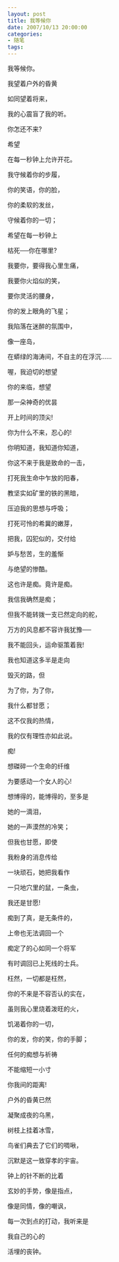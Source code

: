 ```yaml
---
layout: post
title: 我等候你
date: 2007/10/13 20:00:00
categories: 
- 随笔
tags: 
---
```


我等候你。

我望着户外的昏黄

如同望着将来，

我的心震盲了我的听。

你怎还不来?

希望

在每一秒钟上允许开花。

我守候着你的步履，

你的笑语，你的脸，

你的柔软的发丝，

守候着你的一切；

希望在每一秒钟上

枯死──你在哪里?

我要你，要得我心里生痛，

我要你火焰似的笑，

要你灵活的腰身，

你的发上眼角的飞星；

我陷落在迷醉的氛围中，

像一座岛，

在蟒绿的海涛间，不自主的在浮沉……

喔，我迫切的想望

你的来临，想望

那一朵神奇的优昙

开上时间的顶尖!

你为什么不来，忍心的!

你明知道，我知道你知道，

你这不来于我是致命的一击，

打死我生命中乍放的阳春，

教坚实如矿里的铁的黑暗，

压迫我的思想与呼吸；

打死可怜的希冀的嫩芽，

把我，囚犯似的，交付给

妒与愁苦，生的羞惭

与绝望的惨酷。

这也许是痴。竟许是痴。

我信我确然是痴；

但我不能转拨一支已然定向的舵，

万方的风息都不容许我犹豫──

我不能回头，运命驱策着我!

我也知道这多半是走向

毁灭的路，但

为了你，为了你，

我什么都甘愿；

这不仅我的热情，

我的仅有理性亦如此说。

痴!

想磔碎一个生命的纤维

为要感动一个女人的心!

想博得的，能博得的，至多是

她的一滴泪，

她的一声漠然的冷笑；

但我也甘愿，即使

我粉身的消息传给

一块顽石，她把我看作

一只地穴里的鼠，一条虫，

我还是甘愿!

痴到了真，是无条件的，

上帝也无法调回一个

痴定了的心如同一个将军

有时调回已上死线的士兵。

枉然，一切都是枉然，

你的不来是不容否认的实在，

虽则我心里烧着泼旺的火，

饥渴着你的一切，

你的发，你的笑，你的手脚；

任何的痴想与祈祷

不能缩短一小寸

你我间的距离!

户外的昏黄已然

凝聚成夜的乌黑，

树枝上挂着冰雪，

鸟雀们典去了它们的啁啾，

沉默是这一致穿孝的宇宙。

钟上的针不断的比着

玄妙的手势，像是指点，

像是同情，像的嘲讽，

每一次到点的打动，我听来是

我自己的心的

活埋的丧钟。
